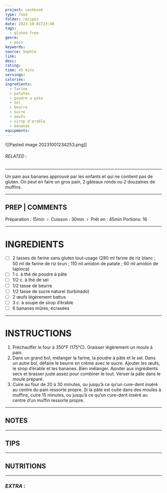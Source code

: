 ```yaml
---
project: cookbook
type: food
folder: recipes
date: 2023-10-01T23:40
tags:
  - gluten-free
genre:
  - pain
keywords: 
source: Sophie
link: 
desc: 
rating: 
time: 45 mins
servings: 
calories: 
ingredients:
  - farine
  - patates
  - poudre a pate
  - sel
  - beurre
  - sucre
  - oeufs
  - sirop d'erable
  - bananas
equipments:
---
```


![[Pasted image 20231001234253.png]]
###### *RELATED* : 
---
Un pain aux bananes approuvé par les enfants et qui ne contient pas de gluten. On peut en faire un gros pain, 2 gâteaux ronds ou 2 douzaines de muffins.

---
## PREP | COMMENTS

Préparation : 15min  ›  Cuisson : 30min  ›  Prêt en : 45min
Portions: 16

---
# INGREDIENTS

- [ ] 2 tasses de farine sans gluten tout-usage (280 ml farine de riz blanc ; 50 ml de farine de riz brun ; 110 ml amidon de patate ; 60 ml amidon de tapioca)
- [ ] 1 c. à thé de poudre à pâte
- [ ] 1/2 c. à thé de sel
- [ ] 1/2 tasse de beurre
- [ ] 1/2 tasse de sucre naturel (turbinado)
- [ ] 2 œufs légèrement battus
- [ ] 3 c. à soupe de sirop d’érable
- [ ] 6 bananes mûres, écrasées

---
# INSTRUCTIONS

1. Préchauffer le four à 350°F (175°C). Graisser légèrement un moule à pain.
2. Dans un grand bol, mélanger la farine, la poudre à pâte et le sel. Dans un autre bol, défaire le beurre en crème avec le sucre. Ajouter les œufs, le sirop d’érable et les bananes. Bien mélanger. Ajouter aux ingrédients secs et brasser juste assez pour combiner le tout. Verser la pâte dans le moule préparé.
3. Cuire au four de 20 à 30 minutes, ou jusqu’à ce qu’un cure-dent inséré au centre du pain ressorte propre. Si la pâte est cuite dans des moules à muffins, cuire 15 minutes, ou jusqu’à ce qu’un cure-dent inséré au centre d’un muffin ressorte propre.

---
## NOTES



---
## TIPS



---
## NUTRITIONS



---
### *EXTRA* :



